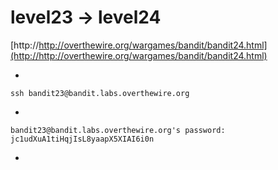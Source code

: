 # level23 -> level24


[http://http://overthewire.org/wargames/bandit/bandit24.html](http://http://overthewire.org/wargames/bandit/bandit24.html)



-

    ssh bandit23@bandit.labs.overthewire.org

-

    bandit23@bandit.labs.overthewire.org's password: jc1udXuA1tiHqjIsL8yaapX5XIAI6i0n

-

  

    